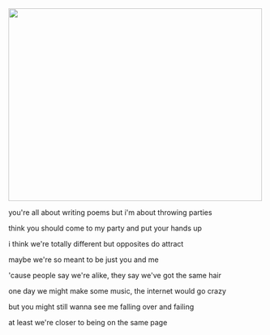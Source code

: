 
  <img width="500" height="380" src="https://cdn.discordapp.com/attachments/1190590768893677599/1294041676062658592/makesweet-38saaf.gif?ex=670ae339&is=670991b9&hm=2085a9b638f189ef79a287e53d8d3ea6c96fd2a4ddb08a0ef5502691cd8431fe&">

you're all about writing poems but i'm about throwing parties

think you should come to my party and put your hands up

i think we're totally different but opposites do attract

maybe we're so meant to be just you and me

'cause people say we're alike, they say we've got the same hair

one day we might make some music, the internet would go crazy

but you might still wanna see me falling over and failing

at least we're closer to being on the same page
